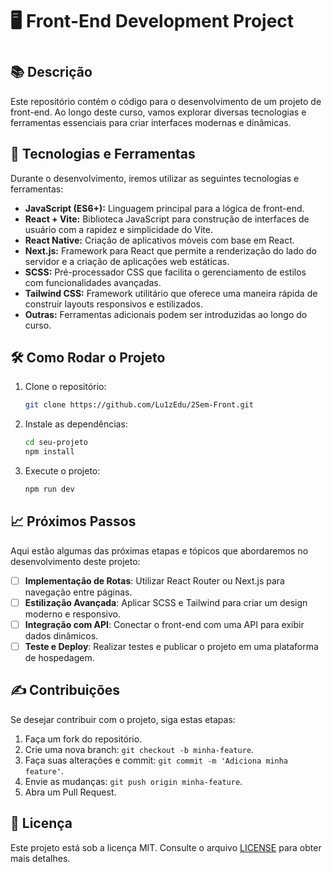 <h1> 🖥️ Front-End Development Project <h1>

## 📚 Descrição
Este repositório contém o código para o desenvolvimento de um projeto de front-end. Ao longo deste curso, vamos explorar diversas tecnologias e ferramentas essenciais para criar interfaces modernas e dinâmicas.

## 🚀 Tecnologias e Ferramentas
Durante o desenvolvimento, iremos utilizar as seguintes tecnologias e ferramentas:

- **JavaScript (ES6+):** Linguagem principal para a lógica de front-end.
- **React + Vite:** Biblioteca JavaScript para construção de interfaces de usuário com a rapidez e simplicidade do Vite.
- **React Native:** Criação de aplicativos móveis com base em React.
- **Next.js:** Framework para React que permite a renderização do lado do servidor e a criação de aplicações web estáticas.
- **SCSS:** Pré-processador CSS que facilita o gerenciamento de estilos com funcionalidades avançadas.
- **Tailwind CSS:** Framework utilitário que oferece uma maneira rápida de construir layouts responsivos e estilizados.
- **Outras:** Ferramentas adicionais podem ser introduzidas ao longo do curso.


## 🛠️ Como Rodar o Projeto
1. Clone o repositório:
   ``` bash
   git clone https://github.com/Lu1zEdu/2Sem-Front.git
   ```
2. Instale as dependências:
   ```bash
   cd seu-projeto
   npm install
   ```
3. Execute o projeto:
   ```bash
   npm run dev
   ```

## 📈 Próximos Passos
Aqui estão algumas das próximas etapas e tópicos que abordaremos no desenvolvimento deste projeto:

- [ ] **Implementação de Rotas**: Utilizar React Router ou Next.js para navegação entre páginas.
- [ ] **Estilização Avançada**: Aplicar SCSS e Tailwind para criar um design moderno e responsivo.
- [ ] **Integração com API**: Conectar o front-end com uma API para exibir dados dinâmicos.
- [ ] **Teste e Deploy**: Realizar testes e publicar o projeto em uma plataforma de hospedagem.

## ✍️ Contribuições
Se desejar contribuir com o projeto, siga estas etapas:

1. Faça um fork do repositório.
2. Crie uma nova branch: `git checkout -b minha-feature`.
3. Faça suas alterações e commit: `git commit -m 'Adiciona minha feature'`.
4. Envie as mudanças: `git push origin minha-feature`.
5. Abra um Pull Request.

## 📄 Licença
Este projeto está sob a licença MIT. Consulte o arquivo [LICENSE](LICENSE) para obter mais detalhes.
